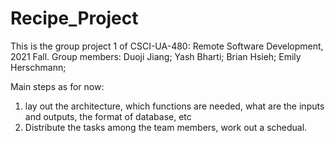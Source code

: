 # Recipe_Project
This is the group project 1 of CSCI-UA-480: Remote Software Development, 2021 Fall.
Group members:
Duoji Jiang;
Yash Bharti;
Brian Hsieh;
Emily Herschmann;

Main steps as for now:
1. lay out the architecture, which functions are needed, what are the inputs and outputs, the format of database, etc
2. Distribute the tasks among the team members, work out a schedual.
